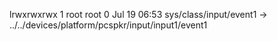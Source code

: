 lrwxrwxrwx 1 root root 0 Jul 19 06:53 sys/class/input/event1 -> ../../devices/platform/pcspkr/input/input1/event1
